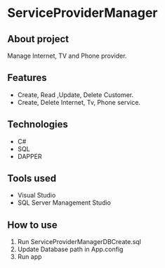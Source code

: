 # ServiceProviderManager

## About project

Manage Internet, TV and Phone provider.

## Features

- Create, Read ,Update, Delete Customer.
- Create, Delete Internet, Tv, Phone service.

## Technologies

- C#
- SQL
- DAPPER

## Tools used

- Visual Studio
- SQL Server Management Studio

## How to use

1. Run ServiceProviderManagerDBCreate.sql
2. Update Database path in App.config
3. Run app
